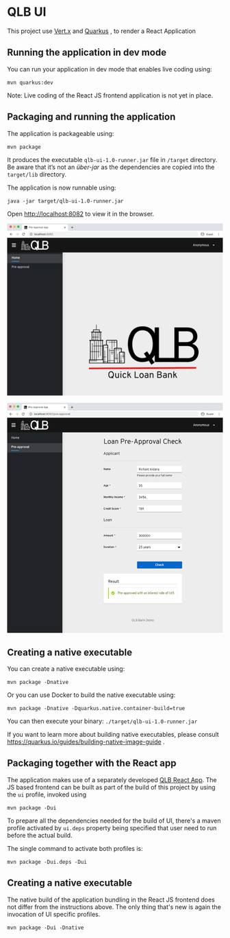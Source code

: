 # QLB UI

This project use [Vert.x](https://quarkus.io/guides/vertx) and [Quarkus](https://quarkus.io/) , to render a React Application

## Running the application in dev mode

You can run your application in dev mode that enables live coding using:

```
mvn quarkus:dev
```

Note: Live coding of the React JS frontend application is not yet in place.

## Packaging and running the application

The application is packageable using:

```
mvn package
```

It produces the executable `qlb-ui-1.0-runner.jar` file in `/target` directory.
Be aware that it’s not an _über-jar_ as the dependencies are copied into the `target/lib` directory.

The application is now runnable using:

```
java -jar target/qlb-ui-1.0-runner.jar
```

Open [http://localhost:8082](http://localhost:8082) to view it in the browser.

![QLB home](docs/qlb-ui-home.png)

![QLB pre-approval](docs/qlb-ui-preapproval.png)

## Creating a native executable

You can create a native executable using:

```
mvn package -Dnative
```

Or you can use Docker to build the native executable using:

```
mvn package -Dnative -Dquarkus.native.container-build=true
```

You can then execute your binary: `./target/qlb-ui-1.0-runner.jar`

If you want to learn more about building native executables, please consult https://quarkus.io/guides/building-native-image-guide .

## Packaging together with the React app

The application makes use of a separately developed [QLB React App](../packages/qlb-react-app/package.json). The JS based frontend can be built as part of the build of this project by using the `ui` profile, invoked using

```
mvn package -Dui
```

To prepare all the dependencies needed for the build of UI, there's a maven profile activated by `ui.deps` property being specified that user need to run before the actual build.

The single command to activate both profiles is:

```
mvn package -Dui.deps -Dui
```

## Creating a native executable

The native build of the application bundling in the React JS frontend does not differ from the instructions above. The only thing that's new is again the invocation of UI specific profiles.

```
mvn package -Dui -Dnative
```
